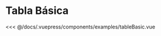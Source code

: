 # Tabla Básica
<Demo componentName="examples-tableBasic" />

<SourceCode>
<<< @/docs/.vuepress/components/examples/tableBasic.vue
</SourceCode>

